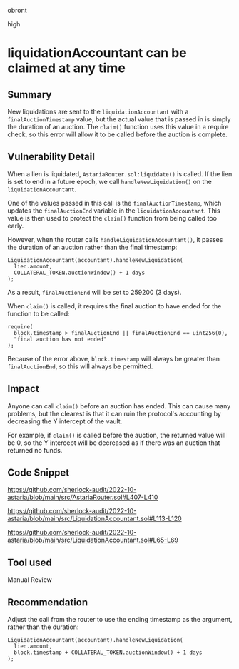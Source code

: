 obront

high

# liquidationAccountant can be claimed at any time

## Summary

New liquidations are sent to the `liquidationAccountant` with a `finalAuctionTimestamp` value, but the actual value that is passed in is simply the duration of an auction. The `claim()` function uses this value in a require check, so this error will allow it to be called before the auction is complete.

## Vulnerability Detail

When a lien is liquidated, `AstariaRouter.sol:liquidate()` is called. If the lien is set to end in a future epoch, we call `handleNewLiquidation()` on the `liquidationAccountant`.

One of the values passed in this call is the `finalAuctionTimestamp`, which updates the `finalAuctionEnd` variable in the `liquidationAccountant`. This value is then used to protect the `claim()` function from being called too early.

However, when the router calls `handleLiquidationAccountant()`, it passes the duration of an auction rather than the final timestamp:

```solidity
LiquidationAccountant(accountant).handleNewLiquidation(
  lien.amount,
  COLLATERAL_TOKEN.auctionWindow() + 1 days
);
```
As a result, `finalAuctionEnd` will be set to 259200 (3 days). 

When `claim()` is called, it requires the final auction to have ended for the function to be called:

```solidity
require(
  block.timestamp > finalAuctionEnd || finalAuctionEnd == uint256(0),
  "final auction has not ended"
);
```
Because of the error above, `block.timestamp` will always be greater than `finalAuctionEnd`, so this will always be permitted. 

## Impact

Anyone can call `claim()` before an auction has ended. This can cause many problems, but the clearest is that it can ruin the protocol's accounting by decreasing the Y intercept of the vault. 

For example, if `claim()` is called before the auction, the returned value will be 0, so the Y intercept will be decreased as if there was an auction that returned no funds. 

## Code Snippet

https://github.com/sherlock-audit/2022-10-astaria/blob/main/src/AstariaRouter.sol#L407-L410

https://github.com/sherlock-audit/2022-10-astaria/blob/main/src/LiquidationAccountant.sol#L113-L120

https://github.com/sherlock-audit/2022-10-astaria/blob/main/src/LiquidationAccountant.sol#L65-L69

## Tool used

Manual Review

## Recommendation

Adjust the call from the router to use the ending timestamp as the argument, rather than the duration:

```solidity
LiquidationAccountant(accountant).handleNewLiquidation(
  lien.amount,
  block.timestamp + COLLATERAL_TOKEN.auctionWindow() + 1 days
);
```